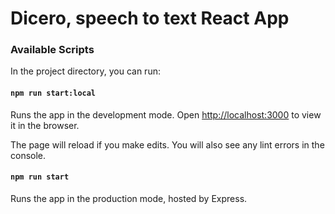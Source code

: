 # Dicero, speech to text React App


### Available Scripts

In the project directory, you can run:
#### `npm run start:local`

Runs the app in the development mode.
Open [http://localhost:3000](http://localhost:3000) to view it in the browser.

The page will reload if you make edits.
You will also see any lint errors in the console.

#### `npm run start`

Runs the app in the production mode, hosted by Express.

